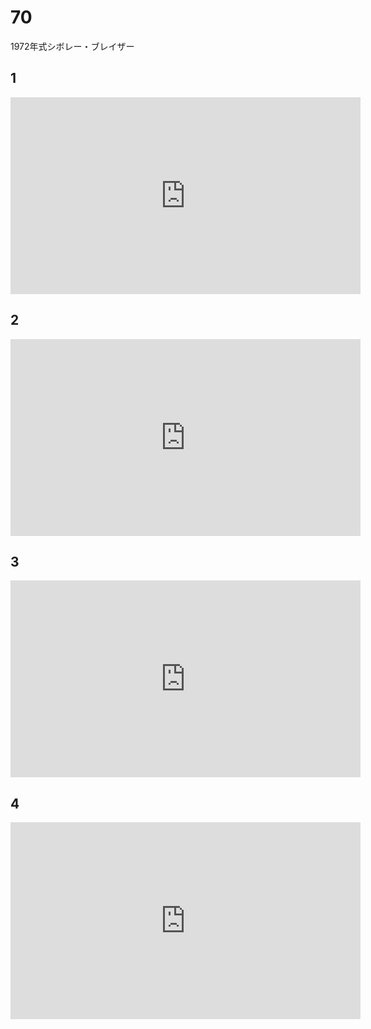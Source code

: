 # 70

1972年式シボレー・ブレイザー

## 1

<iframe width="560" height="315" src="https://www.youtube.com/embed/Xo68vCTR9c8?si=5u3OgncJVs1GJ7Yq" title="YouTube video player" frameborder="0" allow="accelerometer; autoplay; clipboard-write; encrypted-media; gyroscope; picture-in-picture; web-share" allowfullscreen></iframe>

## 2

<iframe width="560" height="315" src="https://www.youtube.com/embed/AnZAjKezhTU?si=yANSEn5m5H0_g6Aw" title="YouTube video player" frameborder="0" allow="accelerometer; autoplay; clipboard-write; encrypted-media; gyroscope; picture-in-picture; web-share" allowfullscreen></iframe>

## 3

<iframe width="560" height="315" src="https://www.youtube.com/embed/IvLYX_394eo?si=G7wuUUaE3GVFV99Z" title="YouTube video player" frameborder="0" allow="accelerometer; autoplay; clipboard-write; encrypted-media; gyroscope; picture-in-picture; web-share" allowfullscreen></iframe>

## 4

<iframe width="560" height="315" src="https://www.youtube.com/embed/ACOCl4JjP1M?si=o0EqtrFdXHQhFJFm" title="YouTube video player" frameborder="0" allow="accelerometer; autoplay; clipboard-write; encrypted-media; gyroscope; picture-in-picture; web-share" allowfullscreen></iframe>
